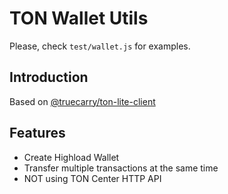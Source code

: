 # TON Wallet Utils

Please, check `test/wallet.js` for examples.

## Introduction
Based on [@truecarry/ton-lite-client](https://www.npmjs.com/package/@truecarry/ton-lite-client)

## Features
- Create Highload Wallet
- Transfer multiple transactions at the same time
- NOT using TON Center HTTP API
